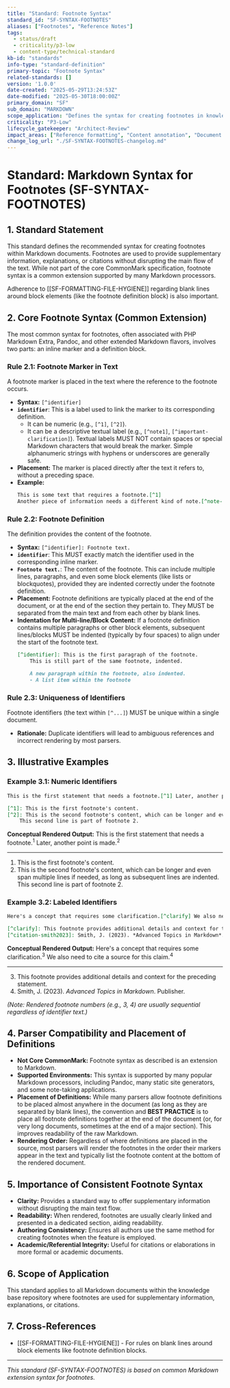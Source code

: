 ```yaml
---
title: "Standard: Footnote Syntax"
standard_id: "SF-SYNTAX-FOOTNOTES"
aliases: ["Footnotes", "Reference Notes"]
tags:
  - status/draft
  - criticality/p3-low
  - content-type/technical-standard
kb-id: "standards"
info-type: "standard-definition"
primary-topic: "Footnote Syntax"
related-standards: []
version: '1.0.0'
date-created: "2025-05-29T13:24:53Z"
date-modified: "2025-05-30T18:00:00Z"
primary_domain: "SF"
sub_domain: "MARKDOWN"
scope_application: "Defines the syntax for creating footnotes in knowledge base documents."
criticality: "P3-Low"
lifecycle_gatekeeper: "Architect-Review"
impact_areas: ["Reference formatting", "Content annotation", "Document structure"]
change_log_url: "./SF-SYNTAX-FOOTNOTES-changelog.md"
---
```

# Standard: Markdown Syntax for Footnotes (SF-SYNTAX-FOOTNOTES)

## 1. Standard Statement

This standard defines the recommended syntax for creating footnotes within Markdown documents. Footnotes are used to provide supplementary information, explanations, or citations without disrupting the main flow of the text. While not part of the core CommonMark specification, footnote syntax is a common extension supported by many Markdown processors.

Adherence to [[SF-FORMATTING-FILE-HYGIENE]] regarding blank lines around block elements (like the footnote definition block) is also important.

## 2. Core Footnote Syntax (Common Extension)

The most common syntax for footnotes, often associated with PHP Markdown Extra, Pandoc, and other extended Markdown flavors, involves two parts: an inline marker and a definition block.

### Rule 2.1: Footnote Marker in Text
A footnote marker is placed in the text where the reference to the footnote occurs.
*   **Syntax:** `[^identifier]`
*   **`identifier`**: This is a label used to link the marker to its corresponding definition.
    *   It can be numeric (e.g., `[^1]`, `[^2]`).
    *   It can be a descriptive textual label (e.g., `[^note1]`, `[^important-clarification]`). Textual labels MUST NOT contain spaces or special Markdown characters that would break the marker. Simple alphanumeric strings with hyphens or underscores are generally safe.
*   **Placement:** The marker is placed directly after the text it refers to, without a preceding space.
*   **Example:**
    ```markdown
    This is some text that requires a footnote.[^1]
    Another piece of information needs a different kind of note.[^note-alpha]
    ```

### Rule 2.2: Footnote Definition
The definition provides the content of the footnote.
*   **Syntax:** `[^identifier]: Footnote text.`
*   **`identifier`**: This MUST exactly match the identifier used in the corresponding inline marker.
*   **`Footnote text.`**: The content of the footnote. This can include multiple lines, paragraphs, and even some block elements (like lists or blockquotes), provided they are indented correctly under the footnote definition.
*   **Placement:** Footnote definitions are typically placed at the end of the document, or at the end of the section they pertain to. They MUST be separated from the main text and from each other by blank lines.
*   **Indentation for Multi-line/Block Content:** If a footnote definition contains multiple paragraphs or other block elements, subsequent lines/blocks MUST be indented (typically by four spaces) to align under the start of the footnote text.
    ```markdown
    [^identifier]: This is the first paragraph of the footnote.
        This is still part of the same footnote, indented.

        A new paragraph within the footnote, also indented.
        - A list item within the footnote
    ```

### Rule 2.3: Uniqueness of Identifiers
Footnote identifiers (the text within `[^...]`) MUST be unique within a single document.
*   **Rationale:** Duplicate identifiers will lead to ambiguous references and incorrect rendering by most parsers.

## 3. Illustrative Examples

### Example 3.1: Numeric Identifiers
```markdown
This is the first statement that needs a footnote.[^1] Later, another point is made.[^2]

[^1]: This is the first footnote's content.
[^2]: This is the second footnote's content, which can be longer and even span multiple lines if needed, as long as subsequent lines are indented.
    This second line is part of footnote 2.
```
**Conceptual Rendered Output:**
This is the first statement that needs a footnote.<sup>1</sup> Later, another point is made.<sup>2</sup>

---
1.  This is the first footnote's content.
2.  This is the second footnote's content, which can be longer and even span multiple lines if needed, as long as subsequent lines are indented.
    This second line is part of footnote 2.

### Example 3.2: Labeled Identifiers
```markdown
Here's a concept that requires some clarification.[^clarify] We also need to cite a source for this claim.[^citation-smith2023]

[^clarify]: This footnote provides additional details and context for the preceding statement.
[^citation-smith2023]: Smith, J. (2023). *Advanced Topics in Markdown*. Publisher.
```
**Conceptual Rendered Output:**
Here's a concept that requires some clarification.<sup>3</sup> We also need to cite a source for this claim.<sup>4</sup>

---
3.  This footnote provides additional details and context for the preceding statement.
4.  Smith, J. (2023). *Advanced Topics in Markdown*. Publisher.

*(Note: Rendered footnote numbers (e.g., 3, 4) are usually sequential regardless of identifier text.)*

## 4. Parser Compatibility and Placement of Definitions

*   **Not Core CommonMark:** Footnote syntax as described is an extension to Markdown.
*   **Supported Environments:** This syntax is supported by many popular Markdown processors, including Pandoc, many static site generators, and some note-taking applications.
*   **Placement of Definitions:** While many parsers allow footnote definitions to be placed almost anywhere in the document (as long as they are separated by blank lines), the convention and **BEST PRACTICE** is to place all footnote definitions together at the end of the document (or, for very long documents, sometimes at the end of a major section). This improves readability of the raw Markdown.
*   **Rendering Order:** Regardless of where definitions are placed in the source, most parsers will render the footnotes in the order their markers appear in the text and typically list the footnote content at the bottom of the rendered document.

## 5. Importance of Consistent Footnote Syntax

*   **Clarity:** Provides a standard way to offer supplementary information without disrupting the main text flow.
*   **Readability:** When rendered, footnotes are usually clearly linked and presented in a dedicated section, aiding readability.
*   **Authoring Consistency:** Ensures all authors use the same method for creating footnotes when the feature is employed.
*   **Academic/Referential Integrity:** Useful for citations or elaborations in more formal or academic documents.

## 6. Scope of Application

This standard applies to all Markdown documents within the knowledge base repository where footnotes are used for supplementary information, explanations, or citations.

## 7. Cross-References
- [[SF-FORMATTING-FILE-HYGIENE]] - For rules on blank lines around block elements like footnote definition blocks.

---
*This standard (SF-SYNTAX-FOOTNOTES) is based on common Markdown extension syntax for footnotes.*
